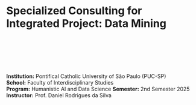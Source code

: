 

<br>


# Specialized Consulting for Integrated Project: Data Mining


<br><br>


<br><br>


**Institution:** Pontifical Catholic University of São Paulo (PUC-SP)  
**School:** Faculty of Interdisciplinary Studies  
**Program:** Humanistic AI and Data Science
**Semester:** 2nd Semester 2025  
**Instructor:** Prof. Daniel Rodrigues da Silva  
